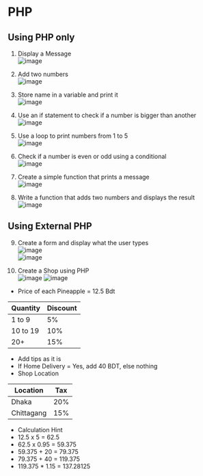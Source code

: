 # PHP

## Using PHP only
1. Display a Message <br>
![image](https://github.com/user-attachments/assets/52718b9d-637d-47b7-b897-5a86dcdb5fad)

2. Add two numbers <br>
![image](https://github.com/user-attachments/assets/d2a5e381-00de-4bf0-a91e-fc1634fb7cdb)

3. Store name in a variable and print it <br>
![image](https://github.com/user-attachments/assets/f8485c48-7556-467c-ad7f-fa0cd093df2c)

4. Use an if statement to check if a number is bigger than another <br>
![image](https://github.com/user-attachments/assets/aec1f92a-ce3e-4554-b089-8a379ef05046)

5. Use a loop to print numbers from 1 to 5 <br>
![image](https://github.com/user-attachments/assets/3d465736-1c5d-4bc8-a4f7-25ec5dc93092)

6. Check if a number is even or odd using a conditional <br>
![image](https://github.com/user-attachments/assets/83c7b269-034a-40e9-a6d3-c29b611ed2f5)

7. Create a simple function that prints a message <br>
![image](https://github.com/user-attachments/assets/3eba71e5-abf6-474f-a9c3-5dc162542bb9)

8. Write a function that adds two numbers and displays the result <br>
![image](https://github.com/user-attachments/assets/414bf36c-ffe2-4d59-9701-6c73bbe6652d)

## Using External PHP
9. Create a form and display what the user types <br>
![image](https://github.com/user-attachments/assets/248e5c5d-71c2-47ca-b131-25bed6cf8e79) <br>
![image](https://github.com/user-attachments/assets/1f1e326d-52e1-4d8a-bdda-b0061ede532d)

10. Create a Shop using PHP <br>
![image](https://github.com/user-attachments/assets/ad926885-1850-4ffe-9c57-ecc04dc8dc26)
![image](https://github.com/user-attachments/assets/77b5f2ae-3185-469a-a384-d080c3e596e0)
- Price of each Pineapple = 12.5 Bdt

| Quantity     | Discount | 
|--------------|----------|
| 1 to 9       | 5%       |
| 10 to 19     | 10%      |
| 20+          | 15%      |

- Add tips as it is
- If Home Delivery = Yes, add 40 BDT, else nothing
- Shop Location

| Location     | Tax      | 
|--------------|----------|
| Dhaka        | 20%      |
| Chittagang   | 15%      |

- Calculation Hint
 - 12.5 x 5 = 62.5
 - 62.5 x 0.95 = 59.375
 - 59.375 + 20 = 79.375
 - 79.375 + 40 = 119.375
 - 119.375 * 1.15 = 137.28125
